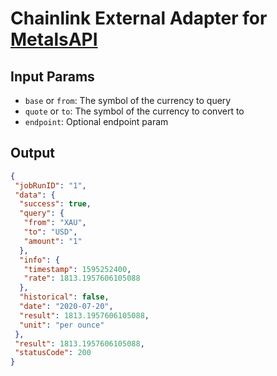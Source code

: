# Chainlink External Adapter for [MetalsAPI](https://metals-api.com/documentation#convertcurrency)

## Input Params

- `base` or `from`: The symbol of the currency to query
- `quote` or `to`: The symbol of the currency to convert to
- `endpoint`: Optional endpoint param

## Output

```json
{
 "jobRunID": "1",
 "data": {
  "success": true,
  "query": {
   "from": "XAU",
   "to": "USD",
   "amount": "1"
  },
  "info": {
   "timestamp": 1595252400,
   "rate": 1813.1957606105088
  },
  "historical": false,
  "date": "2020-07-20",
  "result": 1813.1957606105088,
  "unit": "per ounce"
 },
 "result": 1813.1957606105088,
 "statusCode": 200
}
```
